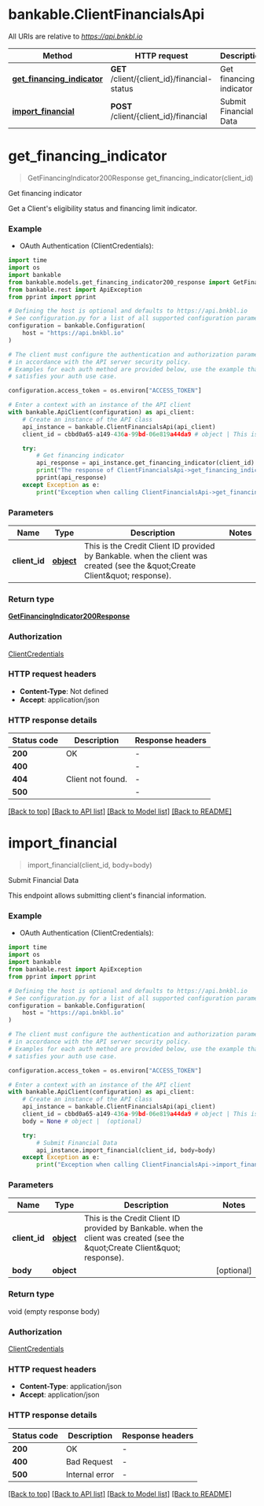 # bankable.ClientFinancialsApi

All URIs are relative to *https://api.bnkbl.io*

Method | HTTP request | Description
------------- | ------------- | -------------
[**get_financing_indicator**](ClientFinancialsApi.md#get_financing_indicator) | **GET** /client/{client_id}/financial-status | Get financing indicator
[**import_financial**](ClientFinancialsApi.md#import_financial) | **POST** /client/{client_id}/financial | Submit Financial Data


# **get_financing_indicator**
> GetFinancingIndicator200Response get_financing_indicator(client_id)

Get financing indicator

Get a Client's eligibility status and financing limit indicator.

### Example

* OAuth Authentication (ClientCredentials):

```python
import time
import os
import bankable
from bankable.models.get_financing_indicator200_response import GetFinancingIndicator200Response
from bankable.rest import ApiException
from pprint import pprint

# Defining the host is optional and defaults to https://api.bnkbl.io
# See configuration.py for a list of all supported configuration parameters.
configuration = bankable.Configuration(
    host = "https://api.bnkbl.io"
)

# The client must configure the authentication and authorization parameters
# in accordance with the API server security policy.
# Examples for each auth method are provided below, use the example that
# satisfies your auth use case.

configuration.access_token = os.environ["ACCESS_TOKEN"]

# Enter a context with an instance of the API client
with bankable.ApiClient(configuration) as api_client:
    # Create an instance of the API class
    api_instance = bankable.ClientFinancialsApi(api_client)
    client_id = cbbd0a65-a149-436a-99bd-06e819a44da9 # object | This is the Credit Client ID provided by Bankable. when the client was created (see the \"Create Client\" response).

    try:
        # Get financing indicator
        api_response = api_instance.get_financing_indicator(client_id)
        print("The response of ClientFinancialsApi->get_financing_indicator:\n")
        pprint(api_response)
    except Exception as e:
        print("Exception when calling ClientFinancialsApi->get_financing_indicator: %s\n" % e)
```



### Parameters


Name | Type | Description  | Notes
------------- | ------------- | ------------- | -------------
 **client_id** | [**object**](.md)| This is the Credit Client ID provided by Bankable. when the client was created (see the \&quot;Create Client\&quot; response). | 

### Return type

[**GetFinancingIndicator200Response**](GetFinancingIndicator200Response.md)

### Authorization

[ClientCredentials](../README.md#ClientCredentials)

### HTTP request headers

 - **Content-Type**: Not defined
 - **Accept**: application/json

### HTTP response details

| Status code | Description | Response headers |
|-------------|-------------|------------------|
**200** | OK |  -  |
**400** |  |  -  |
**404** | Client not found. |  -  |
**500** |  |  -  |

[[Back to top]](#) [[Back to API list]](../README.md#documentation-for-api-endpoints) [[Back to Model list]](../README.md#documentation-for-models) [[Back to README]](../README.md)

# **import_financial**
> import_financial(client_id, body=body)

Submit Financial Data

This endpoint allows submitting client's financial information.

### Example

* OAuth Authentication (ClientCredentials):

```python
import time
import os
import bankable
from bankable.rest import ApiException
from pprint import pprint

# Defining the host is optional and defaults to https://api.bnkbl.io
# See configuration.py for a list of all supported configuration parameters.
configuration = bankable.Configuration(
    host = "https://api.bnkbl.io"
)

# The client must configure the authentication and authorization parameters
# in accordance with the API server security policy.
# Examples for each auth method are provided below, use the example that
# satisfies your auth use case.

configuration.access_token = os.environ["ACCESS_TOKEN"]

# Enter a context with an instance of the API client
with bankable.ApiClient(configuration) as api_client:
    # Create an instance of the API class
    api_instance = bankable.ClientFinancialsApi(api_client)
    client_id = cbbd0a65-a149-436a-99bd-06e819a44da9 # object | This is the Credit Client ID provided by Bankable. when the client was created (see the \"Create Client\" response).
    body = None # object |  (optional)

    try:
        # Submit Financial Data
        api_instance.import_financial(client_id, body=body)
    except Exception as e:
        print("Exception when calling ClientFinancialsApi->import_financial: %s\n" % e)
```



### Parameters


Name | Type | Description  | Notes
------------- | ------------- | ------------- | -------------
 **client_id** | [**object**](.md)| This is the Credit Client ID provided by Bankable. when the client was created (see the \&quot;Create Client\&quot; response). | 
 **body** | **object**|  | [optional] 

### Return type

void (empty response body)

### Authorization

[ClientCredentials](../README.md#ClientCredentials)

### HTTP request headers

 - **Content-Type**: application/json
 - **Accept**: application/json

### HTTP response details

| Status code | Description | Response headers |
|-------------|-------------|------------------|
**200** | OK |  -  |
**400** | Bad Request |  -  |
**500** | Internal error |  -  |

[[Back to top]](#) [[Back to API list]](../README.md#documentation-for-api-endpoints) [[Back to Model list]](../README.md#documentation-for-models) [[Back to README]](../README.md)

